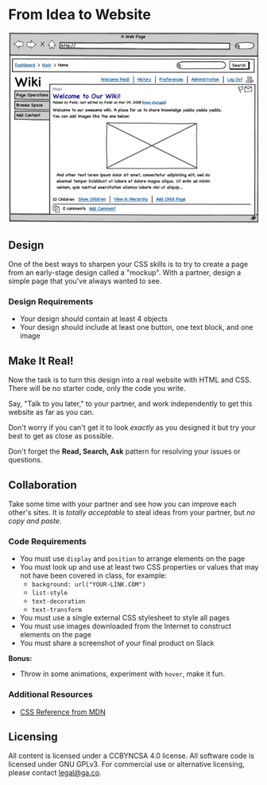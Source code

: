 <!--
Market: DEN
-->

# From Idea to Website

![Wiki Mockup](MockupWiki.png)

## Design

<!-- At the moment, this lab doesn't start till 11:20.  If that is the case, we'll need to shave a few minutes off each of these sections. -->

<!--11:40 10 minutes -->

<!-- Pair up similarly numbered fist-to-fives for this exercise. -->

One of the best ways to sharpen your CSS skills is to try to create a page from an early-stage design called a "mockup".  With a partner, design a simple page that you've always wanted to see.  

### Design Requirements

- Your design should contain at least 4 objects
- Your design should include at least one button, one text block, and one image

## Make It Real!
<!--11:50 30 minutes -->
Now the task is to turn this design into a real website with HTML and CSS.  There will be no starter code, only the code you write.

Say, "Talk to you later," to your partner, and work independently to get this website as far as you can.

Don't worry if you can't get it to look _exactly_ as you designed it but try your best to get as close as possible.

Don't forget the **Read, Search, Ask** pattern for resolving your issues or questions.

## Collaboration
<!-- 12:20 10 minutes -->
Take some time with your partner and see how you can improve each other's sites.  It is *totally acceptable* to steal ideas from your partner, but *no copy and paste*.

### Code Requirements

- You must use `display` and `position` to arrange elements on the page
- You must look up and use at least two CSS properties or values that may not have been covered in class, for example:
  - `background: url("YOUR-LINK.COM")`
  - `list-style`
  - `text-decoration`
  - `text-transform`
- You must use a single external CSS stylesheet to style all pages
- You must use images downloaded from the Internet to construct elements on the page
- You must share a screenshot of your final product on Slack

**Bonus:**
- Throw in some animations, experiment with `hover`, make it fun.

### Additional Resources

- [CSS Reference from MDN](https://developer.mozilla.org/en-US/docs/Web/CSS)

## Licensing
All content is licensed under a CC­BY­NC­SA 4.0 license.
All software code is licensed under GNU GPLv3. For commercial use or alternative licensing, please contact legal@ga.co.
